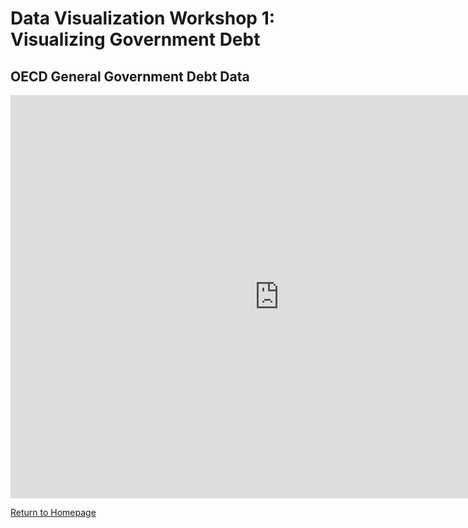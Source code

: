 # Data Visualization Workshop 1: Visualizing Government Debt

## OECD General Government Debt Data 
<iframe src="https://data.oecd.org/chart/6gJF" width="860" height="645" style="border: 0" mozallowfullscreen="true" webkitallowfullscreen="true" allowfullscreen="true"><a href="https://data.oecd.org/chart/6gJF" target="_blank">OECD Chart: General government debt, Total, % of GDP, Annual, 2018</a></iframe>

[Return to Homepage](https://kyramanlove.github.io/tsdwportfolio/)
